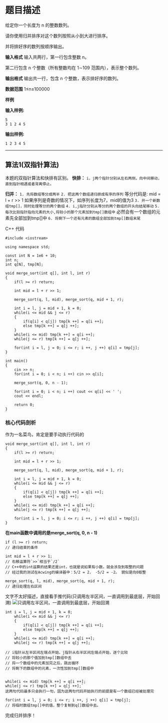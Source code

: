 # 题目描述
给定你一个长度为 n 的整数数列。

请你使用归并排序对这个数列按照从小到大进行排序。

并将排好序的数列按顺序输出。

**输入格式**
输入共两行，第一行包含整数 n。

第二行包含 n 个整数（所有整数均在 1∼109 范围内），表示整个数列。

**输出格式**
输出共一行，包含 n 个整数，表示排好序的数列。

**数据范围**
1≤n≤100000

**样例**

**输入样例:**
```
5
3 1 2 4 5
```
**输出样例:**
```
1 2 3 4 5
```
----------

## 算法1(双指针算法)
本题的双指针算法和快排有区别。
**快排：**
`i，j两个指针分别从左右两侧，向中间移动，直到指针相遇或者背离停止。`

**归并：**
`1. 先将数组等分成两半`
`2. 把这两个数组递归排成有序的序列`
等分代码是: mid = l + r >> 1
如果序列是奇数的情况下，如序列长度为7，mid的值为3
`3. 开一个新数组tmp[]，同时处理等分的两个数组`
`4. i,j指针分别从等分的两个数组的开头向结尾移动`
`5. 每次比较指针指向元素的大小,将较小的那个元素加到tmp[]数组中`
必然会有一个数组的元素先全部加到tmp[]中
`6. 将剩下一个还有元素的数组全部加到tmp[]数组末尾`

C++ 代码

```
#include <iostream>

using namespace std;

const int N = 1e6 + 10;
int n;
int q[N], tmp[N];

void merge_sort(int q[], int l, int r)
{
    if(l >= r) return;
    
    int mid = l + r >> 1;
    
    merge_sort(q, l, mid), merge_sort(q, mid + 1, r);
    
    int i = l, j = mid + 1, k = 0;
    while(i <= mid && j <= r)
    {
        if(q[i] < q[j]) tmp[k ++] = q[i ++];
        else tmp[k ++] = q[j ++];
    }
    while(i <= mid) tmp[k ++] = q[i ++];
    while(j <= r) tmp[k ++] = q[j ++];
    
    for(int i = l, j = 0; i <= r; i ++, j ++) q[i] = tmp[j];
}

int main()
{
    cin >> n;
    for(int i = 0; i < n; i ++) cin >> q[i];
    
    merge_sort(q, 0, n - 1);
    
    for(int i = 0; i < n; i ++) cout << q[i] << ' ';
    cout << endl;
    
    return 0;
}
```
### 核心代码剖析
作为一名菜鸟，肯定是要手动执行代码的
```
void merge_sort(int q[], int l, int r)
{
    if(l >= r) return;
    
    int mid = l + r >> 1;
    
    merge_sort(q, l, mid), merge_sort(q, mid + 1, r);
    
    int i = l, j = mid + 1, k = 0;
    while(i <= mid && j <= r)
    {
        if(q[i] < q[j]) tmp[k ++] = q[i ++];
        else tmp[k ++] = q[j ++];
    }
    while(i <= mid) tmp[k ++] = q[i ++];
    while(j <= r) tmp[k ++] = q[j ++];
    
    for(int i = l, j = 0; i <= r; i ++, j ++) q[i] = tmp[j];
}
```
**在main函数中调用的是merge_sort(q, 0, n - 1)**
```
if (l >= r) return; 
// 递归结束的条件
```
```
int mid = l + r >> 1;
// 右移运算符`>>`相当于`/2`
// C++中的int运算的结果还是int，也就是说如果有小数，就会涉及到取整的问题
// 经过我的测试在Acwing的编译器中：5/2 = 2， -5/2 = -2。 貌似是向0取整
```
```
merge_sort(q, l, mid), merge_sort(q, mid + 1, r);
// 递归处理左右区间
```
文字不太好描述，直接看手推代码(只调用左半区间，一直调用到最底层，开始回溯)
 ![只调用左半区间，一直调用到最底层，开始回溯](https://s1.328888.xyz/2022/10/05/PZtg7.jpg) 

```
int i = l, j = mid + 1, k = 0;
    while(i <= mid && j <= r)
    {
        if(q[i] < q[j]) tmp[k ++] = q[i ++];
        else tmp[k ++] = q[j ++];
    }
    while(i <= mid) tmp[k ++] = q[i ++];
    while(j <= r) tmp[k ++] = q[j ++];
    
// i指针从左半区间左端点开始，j指针从右半区间左端点开始，逐个比较
// 将较小的那个值加到tmp[]数组中去
// 将一个数组中的元素加完之后，跳出循环
// 将剩下的数组中的元素，一次性加到tmp[]数组中


while(i <= mid) tmp[k ++] = q[i ++];
while(j <= r) tmp[k ++] = q[j ++];`
这两句代码最多只会执行一句，因为这两句代码开始执行的前提是有一个数组已经被处理完
```
```
for(int i = l, j = 0; i <= r; i ++, j ++) q[i] = tmp[j];
// 将临时数组tmp[]中的值，整个复制到q[]数组中去。
```
完成归并排序！